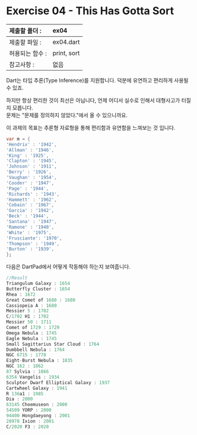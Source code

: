 # Exercise 04 - This Has Gotta Sort

| 제출할 폴더 :   | ex04        |
| :-------------- | :---------- |
| 제출할 파일 :   | ex04.dart   |
| 허용되는 함수 : | print, sort |
| 참고사항 :      | 없음        |

Dart는 타입 추론(Type Inference)를 지원합니다. 덕분에 유연하고 편리하게 사용될 수 있죠.

하지만 항상 편리한 것이 최선은 아닙니다, 언제 어디서 실수로 인해서 대형사고가 터질지 모릅니다.  
문제는 "문제를 정의하지 않았다."에서 올 수 있으니까요.

이 과제의 목표는 추론형 자료형을 통해 편리함과 유연함을 느껴보는 것 입니다.

```dart
var m = {
'Hendrix' : '1942',
'Allman' : '1946',
'King' : '1925',
'Clapton' : '1945',
'Johnson' : '1911',
'Berry' : '1926',
'Vaughan' : '1954',
'Cooder' : '1947',
'Page' : '1944',
'Richards' : '1943',
'Hammett' : '1962',
'Cobain' : '1967',
'Garcia' : '1942',
'Beck' : '1944',
'Santana' : '1947',
'Ramone' : '1948',
'White' : '1975',
'Frusciante': '1970',
'Thompson' : '1949',
'Burton' : '1939',
};
```

다음은 DartPad에서 어떻게 작동해야 하는지 보여줍니다.

```dart
//Result
Triangulum Galaxy : 1654
Butterfly Cluster : 1654
Rhea : 1672
Great Comet of 1680 : 1680
Cassiopeia A : 1680
Messier 5 : 1702
C/1702 H1 : 1702
Messier 50 : 1711
Comet of 1729 : 1729
Omega Nebula : 1745
Eagle Nebula : 1745
Small Sagittarius Star Cloud : 1764
Dumbbell Nebula : 1764
NGC 6715 : 1778
Eight-Burst Nebula : 1835
NGC 162 : 1862
87 Sylvia : 1866
6354 Vangelis : 1934
Sculptor Dwarf Elliptical Galaxy : 1937
Cartwheel Galaxy : 1941
R 136a1 : 1985
Dia : 2000
63145 Choemuseon : 2000
54509 YORP : 2000
94400 Hongdaeyong : 2001
28978 Ixion : 2001
C/2020 F3 : 2020
```

